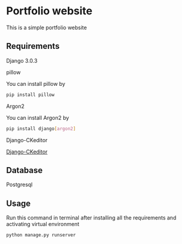 # Portfolio website
This is a simple portfolio website

## Requirements
Django 3.0.3

pillow

You can install pillow by
```bash
pip install pillow
```

Argon2

You can install Argon2 by

```bash
pip install django[argon2]
```

Django-CKeditor

[Django-CKeditor](https://github.com/django-ckeditor/django-ckeditor/)

## Database
Postgresql

## Usage

Run this command in terminal after installing all the requirements and activating virtual environment

```bash
python manage.py runserver
```

